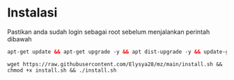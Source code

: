 # Instalasi
Pastikan anda sudah login sebagai root sebelum menjalankan perintah dibawah
  ```html
 apt-get update && apt-get upgrade -y && apt dist-upgrade -y && update-grub && reboot
 ```
```
wget https://raw.githubusercontent.com/Elysya28/mz/main/install.sh && chmod +x install.sh && ./install.sh
```


